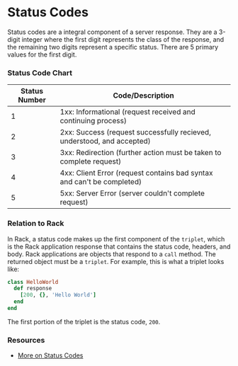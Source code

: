 # Status Codes

Status codes are a integral component of a server response. They are a 3-digit integer where the first digit represents the class of the response, and the remaining two digits represent a specific status. There are 5 primary values for the first digit.

### Status Code Chart

Status Number | Code/Description
--------------|--------------------------
1             | 1xx: Informational (request received and continuing process)
2             | 2xx: Success (request successfully recieved, understood, and accepted)
3             | 3xx: Redirection (further action must be taken to complete request)
4             | 4xx: Client Error (request contains bad syntax and can't be completed)
5             | 5xx: Server Error (server couldn't complete request)

### Relation to Rack

In Rack, a status code makes up the first component of the `triplet`, which is the Rack application response that contains the status code, headers, and body. Rack applications are objects that respond to a `call` method. The returned object must be a `triplet`. For example, this is what a triplet looks like:

```ruby
class HelloWorld
  def response
    [200, {}, 'Hello World']
  end
end
```

The first portion of the triplet is the status code, `200`.

### Resources
- [More on Status Codes](http://www.tutorialspoint.com/http/http_status_codes.htm)
